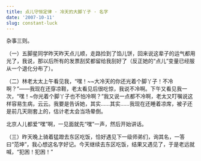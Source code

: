 ```yaml
---
title: 点儿守恒定律 · 冷天的大脚丫子 · 名字
date: '2007-10-11'
slug: constant-luck
---
```


杂事三则。

（一）五脚星同学昨天昨天点儿顺，走路捡到了馅儿饼，回来说这辈子的运气都用光了，我说，那以后所有的发票刮奖都留给我刮好了（反正她的“点儿”变量已经服从一个退化分布了）。

（二）林老太太上午看见我，“嘿！~~大冷天的你还光着个脚丫子！不冷啊？”——我现在还穿凉鞋，老太看见后很吃惊，我说不冷啊。下午又看见我一次，“嘿！~你光着个脚丫子也不怕冷啊？”我又说一点都不冷啊，老太又叮嘱说这样容易生病，云云。我要是告诉她，其实……其实……我现在还睡着凉席，被子还是前几天刚套上的，估计老太会当场晕倒。

北京人儿都爱“嘿”啊，一见面就先“嘿”一声，然后开始讲话。

（三）昨天晚上骑着猛蹬去东区吃饭，恰好遇见下一级师弟们，询其名，一答曰“范坤”，我心想这名字好记。今天继续去东区吃饭，结果又遇见了，于是老远就喊，“犯困！犯困！”

